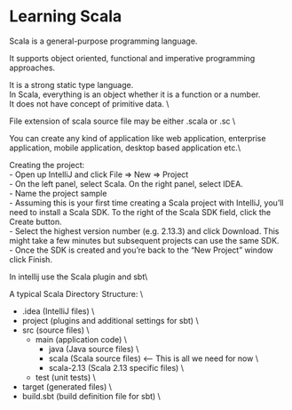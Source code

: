 # Learning Scala
Scala is a general-purpose programming language. 

It supports object oriented, functional and imperative programming approaches. 

It is a strong static type language. \
In Scala, everything is an object whether it is a function or a number. \
It does not have concept of primitive data. \

File extension of scala source file may be either .scala or .sc \

You can create any kind of application like web application, enterprise application, mobile application, desktop based application etc.\

Creating the project: \
    - Open up IntelliJ and click File => New => Project \
    - On the left panel, select Scala. On the right panel, select IDEA.\
    - Name the project sample \
    - Assuming this is your first time creating a Scala project with IntelliJ, you’ll need to install a Scala SDK. To the right of the Scala SDK field, click the Create button. \
    - Select the highest version number (e.g. 2.13.3) and click Download. This might take a few minutes but subsequent projects can use the same SDK. \
    - Once the SDK is created and you’re back to the “New Project” window click Finish.

In intellij use the Scala plugin and sbt\

A typical Scala Directory Structure: \
  - .idea (IntelliJ files) \
  - project (plugins and additional settings for sbt) \
  - src (source files) \
      - main (application code) \
          - java (Java source files) \
          - scala (Scala source files) <-- This is all we need for now \
          - scala-2.13 (Scala 2.13 specific files) \
      - test (unit tests) \
  - target (generated files) \
  - build.sbt (build definition file for sbt) \
